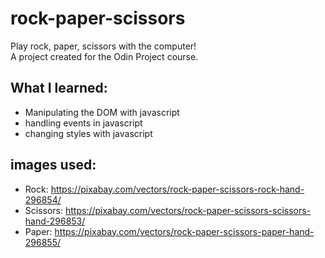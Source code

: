 # rock-paper-scissors

Play rock, paper, scissors with the computer! <br/>
A project created for the Odin Project course.

## What I learned:
- Manipulating the DOM with javascript
- handling events in javascript
- changing styles with javascript

## images used:
- Rock: https://pixabay.com/vectors/rock-paper-scissors-rock-hand-296854/
- Scissors: https://pixabay.com/vectors/rock-paper-scissors-scissors-hand-296853/
- Paper: https://pixabay.com/vectors/rock-paper-scissors-paper-hand-296855/